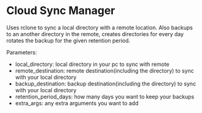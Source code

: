 # Cloud Sync Manager

Uses rclone to sync a local directory with a remote location. Also backups to an another directory in the remote, creates directories for every day rotates the backup for the given retention period.

Parameters:

* local_directory: local directory in your pc to sync with remote
* remote_destination: remote destination(including the directory) to sync with your local directory
* backup_destination: backup destination(including the directory) to sync with your local directory
* retention_period_days: how many days you want to keep your backups
* extra_args: any extra arguments you want to add
